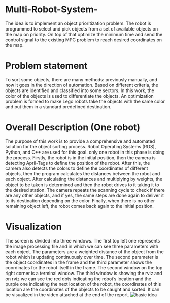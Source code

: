 # Multi-Robot-System-
The idea is to implement an object prioritization problem.  The robot is programmed to select and pick objects from a set of available objects on the map on priority. On top of that optimize the minimum time and send the control signal to the existing MPC problem to reach desired coordinates on the map.

# Problem statement
To sort some objects, there are many methods: previously manually, and now it goes in the direction of automation. Based on different criteria, the objects are identified and classified into some sectors. In this work, the color of the objects is used to differentiate the objects. An optimization problem is formed to make Lego robots take the objects with the same color and put them in a standard predefined destination.

# Overall Description (One robot)
The purpose of this work is to provide a comprehensive and automated solution for the object sorting process. Robot Operating Systems (ROS), Python, and C++ are used for this goal.
only one robot in this phase is doing the process. Firstly, the robot is in the initial position, then the camera is detecting April-Tags to define the position of the robot. After this, the camera also detects the colors to define the coordinates of different objects, then the program calculates the distances between the robot and each object. After calculating the distances and multiplying by weights, the object to be taken is determined and then the robot drives to it taking it to the desired station. The camera repeats the scanning cycle to check if there are any other objects, and if yes, the same steps are done again to deliver it to its destination depending on the color. Finally, when there is no other remaining object left, the robot comes back again to the initial position.

# Visualization
The screen is divided into three windows. The first top left one represents the image processing file and in which we can see three parameters with each object. The parameters are a weighted distance of the object from the robot which is updating continuously over time. The second parameter is the object coordinates in the frame and the third parameter shows the coordinates for the robot itself in the frame.
The second window on the top right corner is a terminal window. The third window is showing the rviz and on rviz we can see the red dots indicating the robot’s location and the purple one indicating the next location of the robot, the coordinates of this location are the coordinates of the objects to be caught and sorted. It can be visualized in the video attached at the end of the report.
![basic idea ](https://github.com/mbilalfaroq/Multi-Robot-System-/assets/75878830/eb5e7f1d-2472-40fb-9553-f224901b9772)
